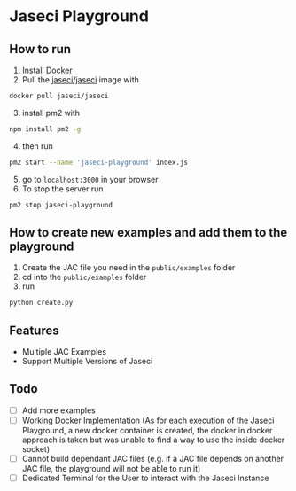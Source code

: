 # Jaseci Playground

## How to run

1. Install [Docker](https://docs.docker.com/get-docker/)
2. Pull the [jaseci/jaseci](https://hub.docker.com/r/jaseci/jaseci) image with

```bash
docker pull jaseci/jaseci
```

3. install pm2 with

```bash
npm install pm2 -g
```

4. then run

```bash
pm2 start --name 'jaseci-playground' index.js
```

5. go to `localhost:3000` in your browser
6. To stop the server run

```bash
pm2 stop jaseci-playground
```

## How to create new examples and add them to the playground

1. Create the JAC file you need in the `public/examples` folder
2. cd into the `public/examples` folder
3. run

```bash
python create.py
```

## Features

- Multiple JAC Examples
- Support Multiple Versions of Jaseci

## Todo

- [ ] Add more examples
- [ ] Working Docker Implementation (As for each execution of the Jaseci Playground, a new docker container is created, the docker in docker approach is taken but was unable to find a way to use the inside docker socket)
- [ ] Cannot build dependant JAC files (e.g. if a JAC file depends on another JAC file, the playground will not be able to run it)
- [ ] Dedicated Terminal for the User to interact with the Jaseci Instance
